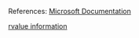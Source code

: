 References:
[Microsoft Documentation](https://learn.microsoft.com/en-us/windows/win32/ipc/multithreaded-pipe-server)

[rvalue information](https://stackoverflow.com/a/5481588/13058643)